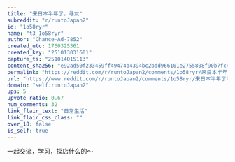 ```yaml
---
title: "来日本半年了，寻友"
subreddit: "r/runtoJapan2"
id: "1o58ryr"
name: "t3_1o58ryr"
author: "Chance-Ad-7852"
created_utc: 1760325361
created_key: "251013031601"
capture_ts: "251014015113"
content_sha256: "e92ad50f233459ff49474b4394bc2bdd966101e2755808f90b7fc4de75781610"
permalink: "https://reddit.com/r/runtoJapan2/comments/1o58ryr/来日本半年了寻友/"
url: "https://www.reddit.com/r/runtoJapan2/comments/1o58ryr/来日本半年了寻友/"
domain: "self.runtoJapan2"
ups: 5
upvote_ratio: 0.67
num_comments: 32
link_flair_text: "日常生活"
link_flair_css_class: ""
over_18: false
is_self: true
---
```


一起交流，学习，探店什么的～
